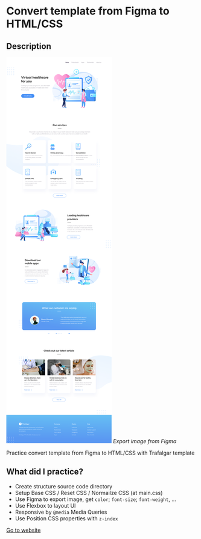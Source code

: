 # Convert template from Figma to HTML/CSS

## Description

![Trafalgar template image](images/trafalgar.png)
*Export image from Figma*

Practice convert template from Figma to HTML/CSS with Trafalgar template

## What did I practice?

- Create structure source code directory
- Setup Base CSS / Reset CSS / Normailze CSS (at main.css)
- Use Figma to export image, get `color`; `font-size`;  `font-weight`, ... 
- Use Flexbox to layout UI
- Responsive by `@media` Media Queries
- Use Position CSS properties with `z-index`

[Go to website](https://trafalgar-template.vercel.app/)

